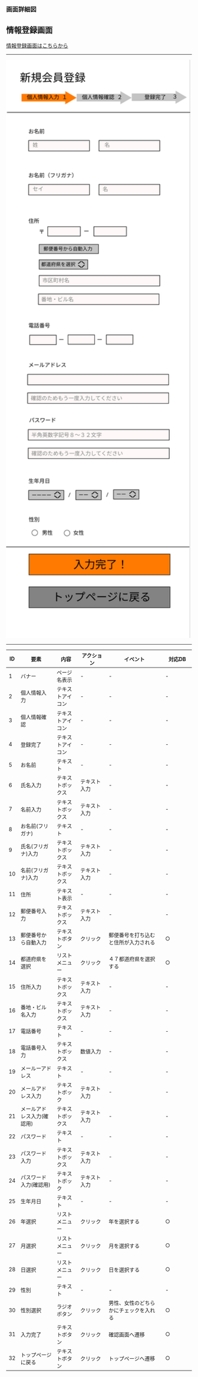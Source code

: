 ### 画面詳細図
## 情報登録画面
[情報登録画面はこちらから](https://www.figma.com/file/mwsbSRHtN9FWwGLz2ZT5Sz/情報登録画面?node-id=0%3A1)
****
<img src="../img/情報登録画面.png" width="500">

****
| ID | 要素 | 内容 | アクション | イベント | 対応DB |
|----|------|------|------------|----------|--------|
|1   |バナー|ページ名表示|-      |-          |-      |
|2   |個人情報入力|テキストアイコン|-        |-      |-|
|3   |個人情報確認|テキストアイコン|-        |-      |-|
|4   |登録完了|テキストアイコン|-        　　|-      |-|
|5   |お名前|テキスト|-        |-      　　　|-　　　|
|6   |氏名入力|テキストボックス|テキスト入力|-     |-  |
|7   |名前入力|テキストボックス|テキスト入力|-     |-  |
|8   |お名前(フリガナ)|テキスト|-        |-  　　　|-　　　|
|9   |氏名(フリガナ)入力|テキストボックス|テキスト入力|-    |-  |
|10  |名前(フリガナ)入力|テキストボックス|テキスト入力|-    |-  |
|11  |住所|テキスト表示|-　　|-　　　　|-　　　　|
|12   |郵便番号入力|テキストボックス|テキスト入力|-  |-   |
|13   |郵便番号から自動入力|テキストボタン|クリック|郵便番号を打ち込むと住所が入力される|○|
|14   |都道府県を選択|リストメニュー|クリック|４７都道府県を選択する|○|
|15  |住所入力|テキストボックス|テキスト入力| -         |-        |
|16  |番地・ビル名入力|テキストボックス|テキスト入力| -         |-        |
|17  |電話番号|テキスト|-         |-          |-           |
|18  |電話番号入力|テキストボックス|数値入力|-　　　　|-　　　　|
|19  |メールーアドレス|テキスト|-　　　|-　　　　|-　　　　|
|20  |メールアドレス入力|テキストボック|テキスト入力|-    |-     |
|21  |メールアドレス入力(確認用)|テキストボックス|テキスト入力|-    |-     |
|22  |パスワード|テキスト|-　　　|-　　　　|-　　　　|
|23  |パスワード入力|テキストボックス|テキスト入力|-    |-     |
|24  |パスワード入力(確認用)|テキストボック|テキスト入力|-    |-     |
|25  |生年月日|テキスト|-　　　|-　　　　|-　　　　|
|26  |年選択|リストメニュー|クリック|年を選択する|○|
|27  |月選択|リストメニュー|クリック|月を選択する|○|
|28  |日選択|リストメニュー|クリック|日を選択する|○|
|29  |性別|テキスト|-                |-       |-      |
|30  |性別選択|ラジオボタン|クリック|男性、女性のどちらかにチェックを入れる|○|
|31  |入力完了|テキストボタン|クリック|確認画面へ遷移|○|
|32  |トップページに戻る|テキストボタン|クリック|トップページへ遷移|○|



